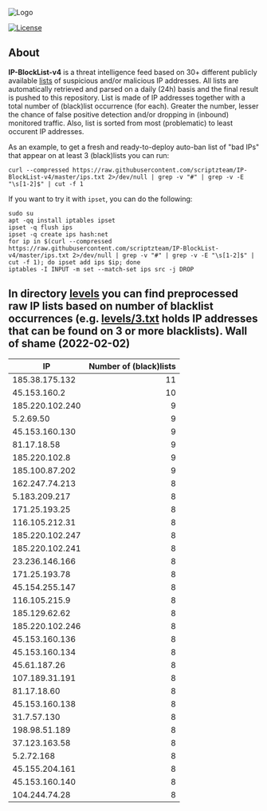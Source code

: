 ![Logo](https://i.imgur.com/PyKLAe7.png)

[![License](https://img.shields.io/badge/license-The_Unlicense-red.svg)](https://unlicense.org/)

About
----

**IP-BlockList-v4** is a threat intelligence feed based on 30+ different publicly available [lists](https://github.com/stamparm/maltrail) of suspicious and/or malicious IP addresses. All lists are automatically retrieved and parsed on a daily (24h) basis and the final result is pushed to this repository. List is made of IP addresses together with a total number of (black)list occurrence (for each). Greater the number, lesser the chance of false positive detection and/or dropping in (inbound) monitored traffic. Also, list is sorted from most (problematic) to least occurent IP addresses.

As an example, to get a fresh and ready-to-deploy auto-ban list of "bad IPs" that appear on at least 3 (black)lists you can run:

```
curl --compressed https://raw.githubusercontent.com/scriptzteam/IP-BlockList-v4/master/ips.txt 2>/dev/null | grep -v "#" | grep -v -E "\s[1-2]$" | cut -f 1
```

If you want to try it with `ipset`, you can do the following:

```
sudo su
apt -qq install iptables ipset
ipset -q flush ips
ipset -q create ips hash:net
for ip in $(curl --compressed https://raw.githubusercontent.com/scriptzteam/IP-BlockList-v4/master/ips.txt 2>/dev/null | grep -v "#" | grep -v -E "\s[1-2]$" | cut -f 1); do ipset add ips $ip; done
iptables -I INPUT -m set --match-set ips src -j DROP
```

In directory [levels](levels) you can find preprocessed raw IP lists based on number of blacklist occurrences (e.g. [levels/3.txt](levels/3.txt) holds IP addresses that can be found on 3 or more blacklists).
Wall of shame (2022-02-02)
----

|IP|Number of (black)lists|
|---|--:|
185.38.175.132|11
45.153.160.2|10
185.220.102.240|9
5.2.69.50|9
45.153.160.130|9
81.17.18.58|9
185.220.102.8|9
185.100.87.202|9
162.247.74.213|8
5.183.209.217|8
171.25.193.25|8
116.105.212.31|8
185.220.102.247|8
185.220.102.241|8
23.236.146.166|8
171.25.193.78|8
45.154.255.147|8
116.105.215.9|8
185.129.62.62|8
185.220.102.246|8
45.153.160.136|8
45.153.160.134|8
45.61.187.26|8
107.189.31.191|8
81.17.18.60|8
45.153.160.138|8
31.7.57.130|8
198.98.51.189|8
37.123.163.58|8
5.2.72.168|8
45.155.204.161|8
45.153.160.140|8
104.244.74.28|8

